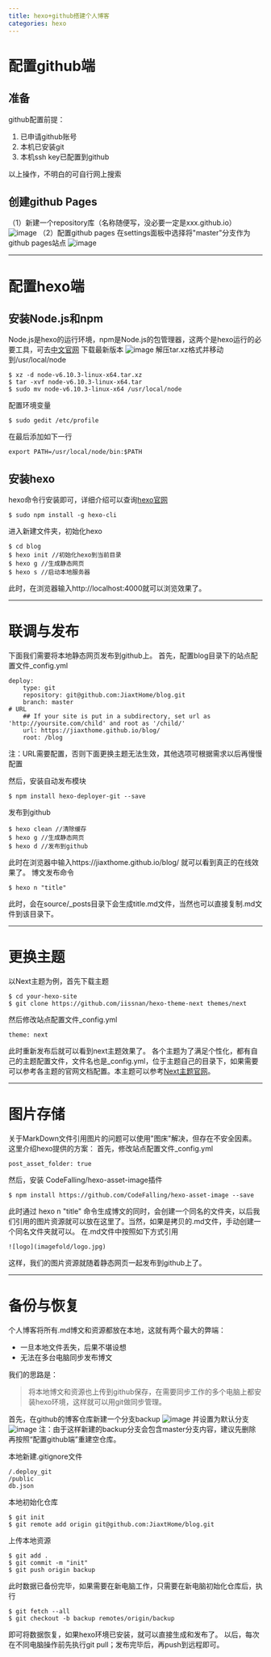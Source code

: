 ```yaml
---
title: hexo+github搭建个人博客
categories: hexo
---
```


# 配置github端

## 准备
github配置前提：

1. 已申请github账号
2. 本机已安装git
3. 本机ssh key已配置到github

以上操作，不明白的可自行网上搜索

## 创建github Pages
（1）新建一个repository库（名称随便写，没必要一定是xxx.github.io）
![image](hexo/new_rep.png)
（2）配置github pages
在settings面板中选择将"master"分支作为github pages站点
![image](hexo/github_pages.png)

---

# 配置hexo端
## 安装Node.js和npm
Node.js是hexo的运行环境，npm是Node.js的包管理器，这两个是hexo运行的必要工具，可去[中文官网](http://nodejs.cn/) 下载最新版本
![image](hexo/nodejs.png)
解压tar.xz格式并移动到/usr/local/node

	$ xz -d node-v6.10.3-linux-x64.tar.xz
	$ tar -xvf node-v6.10.3-linux-x64.tar
	$ sudo mv node-v6.10.3-linux-x64 /usr/local/node
	
配置环境变量

	$ sudo gedit /etc/profile
	
在最后添加如下一行

	export PATH=/usr/local/node/bin:$PATH
	

## 安装hexo
hexo命令行安装即可，详细介绍可以查询[hexo官网](https://hexo.io/)

	$ sudo npm install -g hexo-cli

进入新建文件夹，初始化hexo

	$ cd blog
	$ hexo init //初始化hexo到当前目录
	$ hexo g //生成静态网页
	$ hexo s //启动本地服务器

此时，在浏览器输入http://localhost:4000就可以浏览效果了。

---

# 联调与发布
下面我们需要将本地静态网页发布到github上。
首先，配置blog目录下的站点配置文件_config.yml
	
	deploy:
  		type: git
  		repository: git@github.com:JiaxtHome/blog.git
  		branch: master
	# URL
		## If your site is put in a subdirectory, set url as 'http://yoursite.com/child' and root as '/child/'
		url: https://jiaxthome.github.io/blog/
		root: /blog
	
注：URL需要配置，否则下面更换主题无法生效，其他选项可根据需求以后再慢慢配置

然后，安装自动发布模块

	$ npm install hexo-deployer-git --save
	
发布到github

	$ hexo clean //清除缓存
	$ hexo g //生成静态网页
	$ hexo d //发布到github
	
此时在浏览器中输入https://jiaxthome.github.io/blog/ 就可以看到真正的在线效果了。
博文发布命令

	$ hexo n "title"
	
此时，会在source/_posts目录下会生成title.md文件，当然也可以直接复制.md文件到该目录下。

---

# 更换主题
以Next主题为例，首先下载主题

	$ cd your-hexo-site
	$ git clone https://github.com/iissnan/hexo-theme-next themes/next
	
然后修改站点配置文件_config.yml

	theme: next
	
此时重新发布后就可以看到next主题效果了。
各个主题为了满足个性化，都有自己的主题配置文件，文件名也是_config.yml，位于主题自己的目录下，如果需要可以参考各主题的官网文档配置。本主题可以参考[Next主题官网](http://theme-next.iissnan.com/)。

---

# 图片存储
关于MarkDown文件引用图片的问题可以使用"图床"解决，但存在不安全因素。这里介绍hexo提供的方案：
首先，修改站点配置文件_config.yml

	post_asset_folder: true
	
然后，安装 CodeFalling/hexo-asset-image插件

	$ npm install https://github.com/CodeFalling/hexo-asset-image --save
	
此时通过 hexo n "title" 命令生成博文的同时，会创建一个同名的文件夹，以后我们引用的图片资源就可以放在这里了。当然，如果是拷贝的.md文件，手动创建一个同名文件夹就可以。
在.md文件中按照如下方式引用

	![logo](imagefold/logo.jpg)
	
这样，我们的图片资源就随着静态网页一起发布到github上了。

---

# 备份与恢复
个人博客将所有.md博文和资源都放在本地，这就有两个最大的弊端：

- 一旦本地文件丢失，后果不堪设想
- 无法在多台电脑同步发布博文

我们的思路是：
>将本地博文和资源也上传到github保存，在需要同步工作的多个电脑上都安装hexo环境，这样就可以用git做同步管理。

首先，在github的博客仓库新建一个分支backup
![image](hexo/new_branch.png) 
并设置为默认分支
![image](hexo/default_branch.png)
注：由于这样新建的backup分支会包含master分支内容，建议先删除再按照“配置github端”重建空仓库。

本地新建.gitignore文件

	/.deploy_git
	/public
	db.json

本地初始化仓库

	$ git init
	$ git remote add origin git@github.com:JiaxtHome/blog.git

上传本地资源
	
	$ git add .
	$ git commit -m "init"
	$ git push origin backup
	
此时数据已备份完毕，如果需要在新电脑工作，只需要在新电脑初始化仓库后，执行

	$ git fetch --all
	$ git checkout -b backup remotes/origin/backup

即可将数据恢复，如果hexo环境已安装，就可以直接生成和发布了。
以后，每次在不同电脑操作前先执行git pull；发布完毕后，再push到远程即可。

